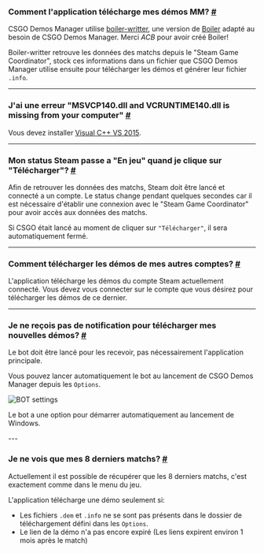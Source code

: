<a class="anchor" id="how"></a>

### Comment l'application télécharge mes démos MM? [#](/fr/docs/downloads#how)

CSGO Demos Manager utilise [boiler-writter](https://github.com/akiver/boiler-writter), une version de [Boiler](https://bitbucket.org/ACB/boiler/) adapté au besoin de CSGO Demos Manager. Merci _ACB_ pour avoir créé Boiler!

Boiler-writter retrouve les données des matchs depuis le "Steam Game Coordinator", stock ces informations dans un fichier que CSGO Demos Manager utilise ensuite pour télécharger les démos et générer leur fichier `.info`.

---

<a class="anchor" id="msvcp"></a>

### J'ai une erreur "MSVCP140.dll and VCRUNTIME140.dll is missing from your computer" [#](/fr/docs/downloads#msvcp)

Vous devez installer [Visual C++ VS 2015](https://www.microsoft.com/en-us/download/details.aspx?id=48145).

---

<a class="anchor" id="steam-status"></a>

### Mon status Steam passe a "En jeu" quand je clique sur "Télécharger"? [#](/fr/docs/downloads#steam-status)

Afin de retrouver les données des matchs, Steam doit être lancé et connecté a un compte.
Le status change pendant quelques secondes car il est nécessaire d'établir une connexion avec le "Steam Game Coordinator" pour avoir accès aux données des matchs.

Si CSGO était lancé au moment de cliquer sur `"Télécharger"`, il sera automatiquement fermé.

---

<a class="anchor" id="others-accounts"></a>

### Comment télécharger les démos de mes autres comptes? [#](/fr/docs/downloads#others-accounts)

L'application télécharge les démos du compte Steam actuellement connecté. Vous devez vous connecter sur le compte que vous désirez pour télécharger les démos de ce dernier.

---

<a class="anchor" id="notifications"></a>

### Je ne reçois pas de notification pour télécharger mes nouvelles démos? [#](/fr/docs/downloads#notifications)

Le bot doit être lancé pour les recevoir, pas nécessairement l'application principale.

Vous pouvez lancer automatiquement le bot au lancement de CSGO Demos Manager depuis les `Options`.

![BOT settings](docs/downloads/bot-settings.png)

<p class="has-text-warning">Le bot a une option pour démarrer automatiquement au lancement de Windows.</p>
---

<a class="anchor" id="matches-number"></a>

### Je ne vois que mes 8 derniers matchs? [#](/fr/docs/downloads#matches-number)

Actuellement il est possible de récupérer que les 8 derniers matchs, c'est exactement comme dans le menu du jeu.

L'application télécharge une démo seulement si:

- Les fichiers `.dem` et `.info` ne se sont pas présents dans le dossier de téléchargement défini dans les `Options`.
- Le lien de la démo n'a pas encore expiré (Les liens expirent environ 1 mois après le match)
